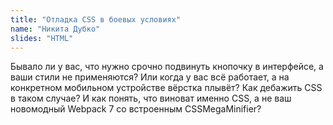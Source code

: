 ```yaml
---
title: "Отладка CSS в боевых условиях"
name: "Никита Дубко"
slides: "HTML"
---
```


Бывало ли у вас, что нужно срочно подвинуть кнопочку в интерфейсе, а ваши стили не применяются? Или когда у вас всё работает, а на конкретном мобильном устройстве вёрстка плывёт? Как дебажить CSS в таком случае? И как понять, что виноват именно CSS, а не ваш новомодный Webpack 7 со встроенным CSSMegaMinifier?

